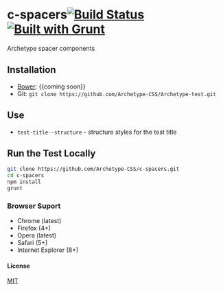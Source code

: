 # c-spacers[![Build Status](https://secure.travis-ci.org/Archetype-CSS/c-spacers.png?branch=master)](http://travis-ci.org/Archetype-CSS/c-spacers) [![Built with Grunt](https://cdn.gruntjs.com/builtwith.png)](http://gruntjs.com/)

Archetype spacer components

## Installation
  * [Bower](http://bower.io): {{coming soon}}
  * Git: `git clone https://github.com/Archetype-CSS/Archetype-test.git`

## Use
  * `test-title--structure` - structure styles for the test title

## Run the Test Locally

```bash
git clone https://github.com/Archetype-CSS/c-spacers.git
cd c-spacers
npm install
grunt
```

### Browser Suport
  * Chrome (latest)
  * Firefox (4+)
  * Opera (latest)
  * Safari (5+)
  * Internet Explorer (8+)

#### License
[MIT](/LICENSE.md)


